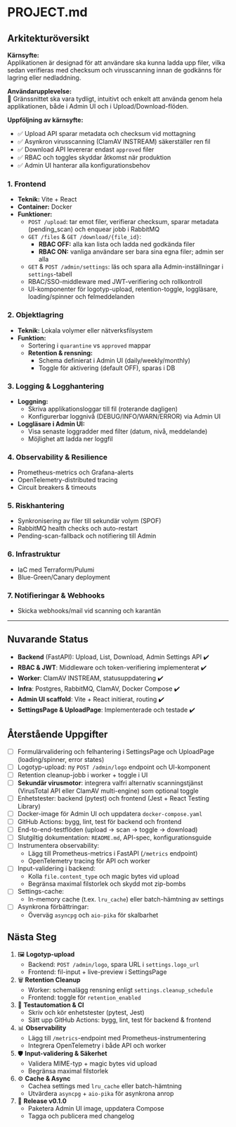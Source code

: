 # PROJECT.md

## Arkitekturöversikt

**Kärnsyfte:**  
Applikationen är designad för att användare ska kunna ladda upp filer, vilka sedan verifieras med checksum och virusscanning innan de godkänns för lagring eller nedladdning.

**Användarupplevelse:**  
🎨 Gränssnittet ska vara tydligt, intuitivt och enkelt att använda genom hela applikationen, både i Admin UI och i Upload/Download-flöden.

**Uppföljning av kärnsyfte:**  
- ✅ Upload API sparar metadata och checksum vid mottagning  
- ✅ Asynkron virusscanning (ClamAV INSTREAM) säkerställer ren fil  
- ✅ Download API levererar endast `approved` filer  
- ✅ RBAC och toggles skyddar åtkomst när produktion  
- ✅ Admin UI hanterar alla konfigurationsbehov  

### 1. Frontend

* **Teknik:** Vite + React  
* **Container:** Docker  
* **Funktioner:**
  * `POST /upload`: tar emot filer, verifierar checksum, sparar metadata (pending_scan) och enquear jobb i RabbitMQ  
  * `GET /files` & `GET /download/{file_id}`:  
    - **RBAC OFF:** alla kan lista och ladda ned godkända filer  
    - **RBAC ON:** vanliga användare ser bara sina egna filer; admin ser alla  
  * `GET` & `POST /admin/settings`: läs och spara alla Admin-inställningar i `settings`-tabell  
  * RBAC/SSO-middleware med JWT-verifiering och rollkontroll  
  * UI-komponenter för logotyp-upload, retention-toggle, loggläsare, loading/spinner och felmeddelanden  

### 2. Objektlagring

* **Teknik:** Lokala volymer eller nätverksfilsystem  
* **Funktion:**  
  * Sortering i `quarantine` vs `approved` mappar  
  * **Retention & rensning:**  
    - Schema definierat i Admin UI (daily/weekly/monthly)  
    - Toggle för aktivering (default OFF), sparas i DB  

### 3. Logging & Logghantering

* **Loggning:**  
  * Skriva applikationsloggar till fil (roterande dagligen)  
  * Konfigurerbar loggnivå (DEBUG/INFO/WARN/ERROR) via Admin UI  
* **Loggläsare i Admin UI:**  
  * Visa senaste loggradder med filter (datum, nivå, meddelande)  
  * Möjlighet att ladda ner loggfil  

### 4. Observability & Resilience

* Prometheus-metrics och Grafana-alerts  
* OpenTelemetry-distributed tracing  
* Circuit breakers & timeouts  

### 5. Riskhantering

* Synkronisering av filer till sekundär volym (SPOF)  
* RabbitMQ health checks och auto-restart  
* Pending-scan-fallback och notifiering till Admin  

### 6. Infrastruktur

* IaC med Terraform/Pulumi  
* Blue-Green/Canary deployment  

### 7. Notifieringar & Webhooks

* Skicka webhooks/mail vid scanning och karantän  

---

## Nuvarande Status

- **Backend** (FastAPI): Upload, List, Download, Admin Settings API ✔️  
- **RBAC & JWT**: Middleware och token-verifiering implementerat ✔️  
- **Worker**: ClamAV INSTREAM, statusuppdatering ✔️  
- **Infra**: Postgres, RabbitMQ, ClamAV, Docker Compose ✔️  
- **Admin UI scaffold**: Vite + React initierat, routing ✔️  
- **SettingsPage & UploadPage**: Implementerade och testade ✔️  

## Återstående Uppgifter

- [ ] Formulärvalidering och felhantering i SettingsPage och UploadPage (loading/spinner, error states)  
- [ ] Logotyp-upload: ny `POST /admin/logo` endpoint och UI-komponent  
- [ ] Retention cleanup-jobb i worker + toggle i UI  
- [ ] **Sekundär virusmotor**: integrera valfri alternativ scanningstjänst (VirusTotal API eller ClamAV multi-engine) som optional toggle  
- [ ] Enhetstester: backend (pytest) och frontend (Jest + React Testing Library)  
- [ ] Docker-image för Admin UI och uppdatera `docker-compose.yaml`  
- [ ] GitHub Actions: bygg, lint, test för backend och frontend  
- [ ] End-to-end-testflöden (upload → scan → toggle → download)  
- [ ] Slutgiltig dokumentation: `README.md`, API-spec, konfigurationsguide  
- [ ] Instrumentera observability:  
  - Lägg till Prometheus-metrics i FastAPI (`/metrics` endpoint)  
  - OpenTelemetry tracing för API och worker  
- [ ] Input-validering i backend:  
  - Kolla `file.content_type` och magic bytes vid upload  
  - Begränsa maximal filstorlek och skydd mot zip-bombs  
- [ ] Settings-cache:  
  - In-memory cache (t.ex. `lru_cache`) eller batch-hämtning av settings  
- [ ] Asynkrona förbättringar:  
  - Överväg `asyncpg` och `aio-pika` för skalbarhet  

## Nästa Steg

1. 🖼️ **Logotyp-upload**  
   - Backend: `POST /admin/logo`, spara URL i `settings.logo_url`  
   - Frontend: fil-input + live-preview i SettingsPage  
2. 🗑️ **Retention Cleanup**  
   - Worker: schemalägg rensning enligt `settings.cleanup_schedule`  
   - Frontend: toggle för `retention_enabled`  
3. 🧪 **Testautomation & CI**  
   - Skriv och kör enhetstester (pytest, Jest)  
   - Sätt upp GitHub Actions: bygg, lint, test för backend & frontend  
4. 📊 **Observability**  
   - Lägg till `/metrics`-endpoint med Prometheus-instrumentering  
   - Integrera OpenTelemetry i både API och worker  
5. 🛡️ **Input-validering & Säkerhet**  
   - Validera MIME-typ + magic bytes vid upload  
   - Begränsa maximal filstorlek  
6. ⚙️ **Cache & Async**  
   - Cachea settings med `lru_cache` eller batch-hämtning  
   - Utvärdera `asyncpg` + `aio-pika` för asynkrona anrop  
7. 🎯 **Release v0.1.0**  
   - Paketera Admin UI image, uppdatera Compose  
   - Tagga och publicera med changelog  


